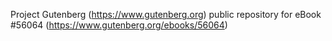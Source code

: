 Project Gutenberg (https://www.gutenberg.org) public repository for
eBook #56064 (https://www.gutenberg.org/ebooks/56064)
